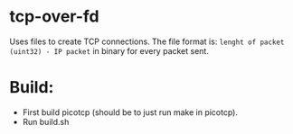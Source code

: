# tcp-over-fd
Uses files to create TCP connections.
The file format is: `lenght of packet (uint32) - IP packet` in binary for every packet sent.

# Build:
* First build picotcp (should be to just run make in picotcp).
* Run build.sh
